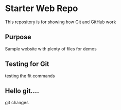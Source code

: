 # Starter Web Repo

This repository is for showing how Git and GitHub work

## Purpose

Sample website with plenty of files for demos

## Testing for Git

testing the fit commands 

## Hello git....

git changes 

